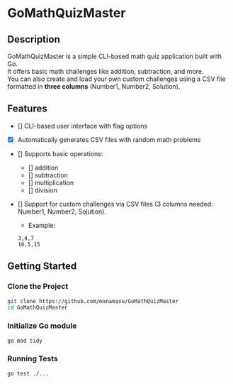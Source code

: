 # GoMathQuizMaster

## Description

GoMathQuizMaster is a simple CLI-based math quiz application built with Go.  
It offers basic math challenges like addition, subtraction, and more.  
You can also create and load your own custom challenges using a CSV file formatted in **three columns** (Number1, Number2, Solution).

## Features

- [] CLI-based user interface with flag options
- [x] Automatically generates CSV files with random math problems
- [] Supports basic operations:
  - [] addition
  - [] subtraction
  - [] multiplication
  - [] division
- [] Support for custom challenges via CSV files (3 columns needed: Number1, Number2, Solution).
  - Example:

  ```csv
  3,4,7
  10,5,15

## Getting Started

### Clone the Project

```bash
git clone https://github.com/manamasu/GoMathQuizMaster
cd GoMathQuizMaster
```

### Initialize Go module

```bash
go mod tidy
```

### Running Tests

```bash
go test ./...
```
